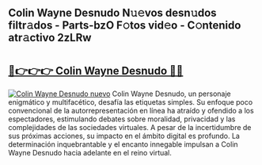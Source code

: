 ## Colin Wayne Desnudo N𝚞𝚎vos desn𝚞dos filtr𝚊dos - Parts-bzO F𝚘tos vid𝚎o - C𝚘ntenido atr𝚊ctivo 2zLRw

# <h2><a href="http://mb2b8x.tromn.icu/?c=Colin+Wayne+Desnudo">🔗👉👉👉 Colin Wayne Desnudo 🔗🔗</a></h2>

[![Colin Wayne Desnudo nuevo](https://i.imgur.com/pEAQMta.gif)](http://mb2b8x.tromn.icu/?c=Colin+Wayne+Desnudo)
Colin Wayne Desnudo, un personaje enigmático y multifacético, desafía las etiquetas simples. Su enfoque poco convencional de la autorrepresentación en línea ha atraído y ofendido a los espectadores, estimulando debates sobre moralidad, privacidad y las complejidades de las sociedades virtuales. A pesar de la incertidumbre de sus próximas acciones, su impacto en el ámbito digital es profundo. La determinación inquebrantable y el encanto innegable impulsan a Colin Wayne Desnudo hacia adelante en el reino virtual.
